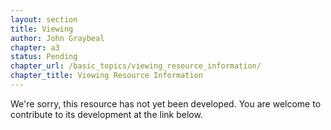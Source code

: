 ```yaml
---
layout: section
title: Viewing
author: John Graybeal
chapter: a3
status: Pending
chapter_url: /basic_topics/viewing_resource_information/
chapter_title: Viewing Resource Information
---
```

We're sorry, this resource has not yet been developed. You are welcome to contribute to its development at the link below.
